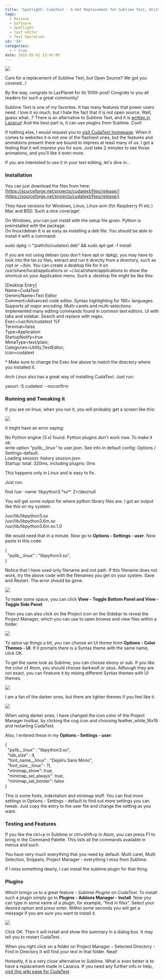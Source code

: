 ```yaml
---
title: 'Spotlight: CudaText - A Hot Replacement for Sublime Text, Written in Lazarus'
tags:
  - Reviews
  - Software
  - Spotlight
  - text editor
  - Text Operation
id: '16'
categories:
  - - true
date: 2018-05-01 13:45:00
---
```


![](spotlight-cudatext-hot-replacement-for/cudatext_thumb.png)

Care for a replacement of Sublime Text, but Open Source? We got you covered...!
<!-- more -->
  
By the way, congrats to LazPlanet for its 100th post! Congrats to you all readers for such a great community!  
  
  
Sublime Text is one of my favorites. It has many features that power users need. I love it so much, but I hate the fact that it is not open source. Well, guess what...? There is an alternative to Sublime Text, and it is [written in Lazarus](http://wiki.freepascal.org/CudaText)! And the best part is, it can use plugins from Sublime. Cool!  
  
If nothing else, I would request you to [visit CudaText homepage](http://www.uvviewsoft.com/cudatext/). When it comes to websites it is not one of the flashiest ones, but the features and animations present there are bound to impress at least many of us. I got a feeling that it will impress you for sure. Just take 2 minutes to see those animations, and you'll like it even more.  
  
If you are interested to use it in your text editing, let's dive in...  
  

### Installation

  
You can just download the files from here: [https://sourceforge.net/projects/cudatext/files/release/](https://sourceforge.net/projects/cudatext/files/release/)  
  
They have versions for Windows, Linux, Linux-arm (for Raspberry Pi etc.) Mac and BSD. Such a nice coverage!  
  
On Windows, you can just install with the setup file given. Python is preinstalled with the package.  
On linux/debian It is as easy as installing a deb file. You should be able to install it with a command:  

sudo dpkg -i "/path/to/cudatext.deb" && sudo apt-get -f install  

  
If you are not using debian (you don't have apt or dpkg), you may have to look into the tar.xz files, extract and run it directly from a directory, such as /opt or ~/bin. You can create a desktop file for it on /usr/share/local/applications or ~/.local/share/applications to show the shortcut on your Application menu. Such a .desktop file might be like this:  
  

\[Desktop Entry\]  
Name=CudaText  
GenericName=Text Editor  
Comment=Advanced code editor. Syntax highlighting for 190+ languages. Supports all major encoding. Multi-carets and multi-selections. Implemented many editing commands found in common text editors. UI with tabs and sidebar. Search and replace with regex.  
Exec=/usr/bin/cudatext %F  
Terminal=false  
Type=Application  
StartupNotify=true  
MimeType=text/plain;  
Categories=Utility;TextEditor;  
Icon=cudatext  
  

  
\* Make sure to change the Exec line above to match the directory where you installed it.  
  
Arch Linux also has a great way of installing CudaText. Just run:  

yaourt -S cudatext --noconfirm  

### Running and Tweaking it

  
If you are on linux, when you run it, you will probably get a screen like this:  
  

![](spotlight-cudatext-hot-replacement-for/001.png)

  
  
It might have an error saying:  

No Python engine (3.x) found. Python plugins don't work now. To make it ok:  
write option "pylib\_\_linux" to user.json. See info in default config: Options / Settings-default.  
Loading session: history session.json  
Startup: total: 320ms, including plugins: 0ms  

  
This happens only in Linux and is easy to fix.  
  
Just run:  

find /usr -name 'libpython3.\*so\*' 2>/dev/null  

  
You will get some output for where python library files are. I got an output like this on my system:  

/usr/lib/libpython3.so  
/usr/lib/libpython3.6m.so  
/usr/lib/libpython3.6m.so.1.0  

  
We would need that in a minute. Now go to **Options - Settings - user**. Now paste in this code:  

{  
  "pylib\_\_linux" : "libpython3.so",  
}  

  
Notice that I have used only filename and not path. If this filename does not work, try the above code with the filenames you get on your system. Save and Restart. The error should be gone.  
  

![](spotlight-cudatext-hot-replacement-for/0002.png)

  
  
To make some space, you can click **View - Toggle Bottom Panel and View - Toggle Side Panel**.  
  
Then you can also click on the Project icon on the Sidebar to reveal the Project Manager, which you can use to open browse and view files within a folder.  
  
  

![](spotlight-cudatext-hot-replacement-for/0003.png)

  
  
To spice up things a bit, you can choose an UI theme from **Options - Color Themes - UI**. If it prompts there is a Syntax theme with the same name, click OK.  
  
To get the same look as Sublime, you can choose ebony or sub. If you like the color of Atom, you should choose darkwolf or zeus. Although they are not exact, you can finetune it by mixing different Syntax themes with UI themes.  
  

![](spotlight-cudatext-hot-replacement-for/0004.png)

  
  
I am a fan of the darker ones, but there are lighter themes if you feel like it.  
  

![](spotlight-cudatext-hot-replacement-for/0005.png)

  
  
When using darker ones, I have changed the icon color of the Project Manager toolbar, by clicking the cog icon and choosing feather\_white\_16x16 and restarting CudaText.  
  
Also, I entered these in my **Options - Settings - user**:  

{  
  "pylib\_\_linux" : "libpython3.so",  
  "tab\_size" : 4,  
  "font\_name\_\_linux" : "DejaVu Sans Mono",  
  "font\_size\_\_linux" : 11,  
  "minimap\_show": true,  
  "minimap\_sel\_always": true,  
  "minimap\_sel\_border": false  
}  

  
This is some fonts, indentation and minimap stuff. You can find more settings in Options - Settings - default to find out more settings you can tweak. Just copy the entry to the user file and change the setting as you want.  
  

### Testing and Features

  
If you like the ctrl+p in Sublime or ctrl+shift+p in Atom, you can press F1 to bring in the Command Palette. This lists all the commands available in menus and such.  
  
You have very much everything that you need by default. Multi caret, Multi Selection, Snippets, Project Manager - everything I miss from Sublime.  
  
If I miss something dearly, I can install the sublime plugin for that thing.  
  

### Plugins

  
Which brings us to a great feature - _Sublime Plugins on CudaText_. To install such a plugin simply go to **Plugins - Addons Manager - Install**. Now you can type in some name of a plugin, for example, "find in files". Select your desired option and press enter. Within some seconds you will get a message if you are sure you want to install it.  
  

![](spotlight-cudatext-hot-replacement-for/0006.png)

  
  
Click OK. Then it will install and show the summary in a dialog box. It may tell you to restart CudaText.  
  
When you right click on a folder on Project Manager - Selected Directory - Find in Directory it will find your text in that folder. Neat!  
  
  
Honestly, it is a very close alternative to Sublime. What is even better is to have a replacement made in Lazarus. If you need any further info or help, [visit this wiki page for CudaText](http://wiki.freepascal.org/CudaText).